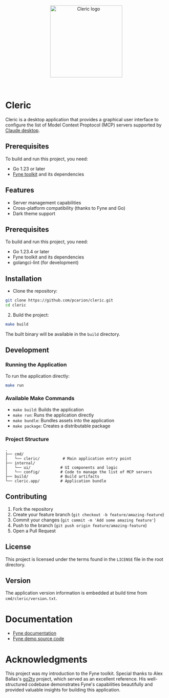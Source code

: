 <br/>
<p align="center">
<img src="assets/cleric-logo-color.svg" width="225" alt="Cleric logo">
</p>
<br/>

# Cleric
Cleric is a desktop application that provides a graphical user interface to configure the list of Model Context Proptocol (MCP) servers supported by [Claude desktop](https://claude.ai/download).


## Prerequisites
To build and run this project, you need:

* Go 1.23 or later
* [Fyne toolkit](https://docs.fyne.io/) and its dependencies

## Features

- Server management capabilities
- Cross-platform compatibility (thanks to Fyne and Go)
- Dark theme support

## Prerequisites

To build and run this project, you need:

- Go 1.23.4 or later
- Fyne toolkit and its dependencies
- golangci-lint (for development)

## Installation

- Clone the repository:

```bash
git clone https://github.com/pcarion/cleric.git
cd cleric
```

2. Build the project:

```bash
make build
```

The built binary will be available in the `build` directory.

## Development

### Running the Application

To run the application directly:
```bash
make run
```

### Available Make Commands

- `make build`: Builds the application
- `make run`: Runs the application directly
- `make bundle`: Bundles assets into the application
- `make package`: Creates a distributable package

### Project Structure

```
.
├── cmd/
│   └── cleric/          # Main application entry point
├── internal/
│   └── ui/             # UI components and logic
│   └── config/         # Code to manage the list of MCP servers
├── build/              # Build artifacts
└── cleric.app/         # Application bundle
```

## Contributing

1. Fork the repository
2. Create your feature branch (`git checkout -b feature/amazing-feature`)
3. Commit your changes (`git commit -m 'Add some amazing feature'`)
4. Push to the branch (`git push origin feature/amazing-feature`)
5. Open a Pull Request

## License

This project is licensed under the terms found in the `LICENSE` file in the root directory.

## Version

The application version information is embedded at build time from `cmd/cleric/version.txt`.

# Documentation
* [Fyne documentation](https://docs.fyne.io/)
* [Fyne demo source code](https://github.com/fyne-io/fyne/blob/master/cmd/fyne_demo/main.go)

# Acknowledgments

This project was my introduction to the Fyne toolkit. Special thanks to Alex Ballas's [go2tv](https://github.com/alexballas/go2tv) project, which served as an excellent reference. His well-structured codebase demonstrates Fyne's capabilities beautifully and provided valuable insights for building this application.

